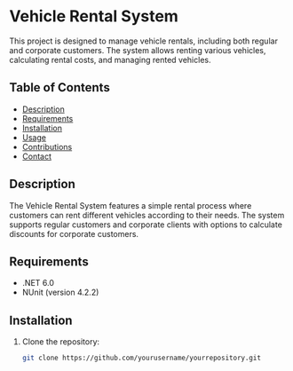# Vehicle Rental System

This project is designed to manage vehicle rentals, including both regular and corporate customers. The system allows renting various vehicles, calculating rental costs, and managing rented vehicles.

## Table of Contents

- [Description](#description)
- [Requirements](#requirements)
- [Installation](#installation)
- [Usage](#usage)
- [Contributions](#contributions)
- [Contact](#contact)

## Description

The Vehicle Rental System features a simple rental process where customers can rent different vehicles according to their needs. The system supports regular customers and corporate clients with options to calculate discounts for corporate customers.

## Requirements

- .NET 6.0
- NUnit (version 4.2.2)

## Installation

1. Clone the repository:  
   ```bash
   git clone https://github.com/yourusername/yourrepository.git
